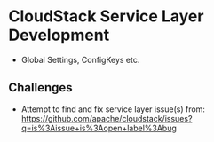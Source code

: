 # CloudStack Service Layer Development

- Global Settings, ConfigKeys etc.

## Challenges

- Attempt to find and fix service layer issue(s) from: https://github.com/apache/cloudstack/issues?q=is%3Aissue+is%3Aopen+label%3Abug
